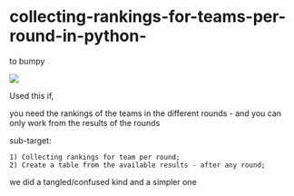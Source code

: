 # collecting-rankings-for-teams-per-round-in-python-
to bumpy 

![](https://komarev.com/ghpvc/?username=ambrusza&style=for-the-badge&color=green)

Used this if,

you need the rankings of the teams in the different rounds - and you can only work from the results of the rounds


  sub-target: 

    1) Collecting rankings for team per round;  
    2) Create a table from the available results - after any round;
    
we did a tangled/confused kind and a simpler one

